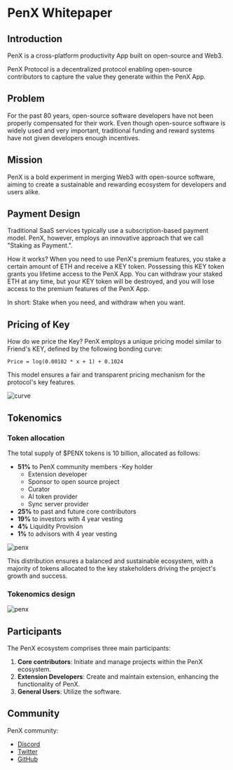 # PenX Whitepaper

## Introduction

PenX is a cross-platform productivity App built on open-source and Web3.

PenX Protocol is a decentralized protocol enabling open-source contributors to capture the value they generate within the PenX App.

## Problem

For the past 80 years, open-source software developers have not been properly compensated for their work. Even though open-source software is widely used and very important, traditional funding and reward systems have not given developers enough incentives.

## Mission

PenX is a bold experiment in merging Web3 with open-source software, aiming to create a sustainable and rewarding ecosystem for developers and users alike.

## Payment Design

Traditional SaaS services typically use a subscription-based payment model. PenX, however, employs an innovative approach that we call "Staking as Payment.".

How it works? When you need to use PenX's premium features, you stake a certain amount of ETH and receive a KEY token. Possessing this KEY token grants you lifetime access to the PenX App. You can withdraw your staked ETH at any time, but your KEY token will be destroyed, and you will lose access to the premium features of the PenX App.

In short: Stake when you need, and withdraw when you want.

## Pricing of Key

How do we price the Key? PenX employs a unique pricing model similar to Friend's KEY, defined by the following bonding curve:

```
Price = log(0.00102 * x + 1) + 0.1024
```

This model ensures a fair and transparent pricing mechanism for the protocol's key features.

<!-- ![curve](/images/curve.png) -->

![curve](/images/curve.svg)

## Tokenomics

### Token allocation

The total supply of $PENX tokens is 10 billion, allocated as follows:

- **51%** to PenX community members
  -Key holder
  - Extension developer
  - Sponsor to open source project
  - Curator
  - AI token provider
  - Sync server provider
- **25%** to past and future core contributors
- **19%** to investors with 4 year vesting
- **4%** Liquidity Provision
- **1%** to advisors with 4 year vesting

![penx](/images/allocation.png)

This distribution ensures a balanced and sustainable ecosystem, with a majority of tokens allocated to the key stakeholders driving the project's growth and success.

### Tokenomics design

![penx](/images/tokenomic-no-bg.png)

## Participants

The PenX ecosystem comprises three main participants:

1. **Core contributors**: Initiate and manage projects within the PenX ecosystem.
2. **Extension Developers**: Create and maintain extension, enhancing the functionality of PenX.
3. **General Users**: Utilize the software.

## Community

PenX community:

- [Discord](https://discord.gg/nyVpH9njDu)
- [Twitter](https://twitter.com/coder_zion)
- [GitHub](https://github.com/penxio/penx)
